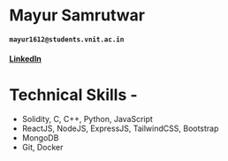 # Mayur Samrutwar
#### `mayur1612@students.vnit.ac.in`
#### [LinkedIn](https://www.linkedin.com/in/mayur-samrutwar/)
# Technical Skills - 
 - Solidity, C, C++, Python, JavaScript
 - ReactJS, NodeJS, ExpressJS, TailwindCSS, Bootstrap
 - MongoDB
 - Git, Docker

<!---
mayur-samrutwar/mayur-samrutwar is a ✨ special ✨ repository because its `README.md` (this file) appears on your GitHub profile.
You can click the Preview link to take a look at your changes.
--->
